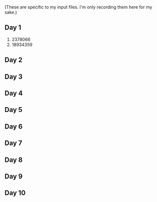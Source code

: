 (These are specific to my input files. I'm only recording them here for my sake.)

## Day 1

1. 2378066
2. 18934359

## Day 2

## Day 3

## Day 4

## Day 5

## Day 6

## Day 7

## Day 8

## Day 9

## Day 10
